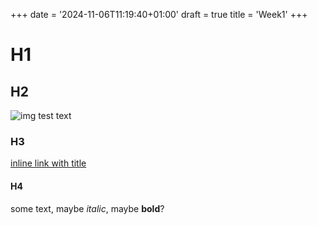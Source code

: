 +++
date = '2024-11-06T11:19:40+01:00'
draft = true
title = 'Week1'
+++

# H1
<!---
http://localhost:1313
-->
## H2
![img test text](https://theblacki.github.io/IVRAR_Project/static/img/test.JPG "Title img Text")
### H3
[inline link with title](https://www.google.com "Google's Homepage")
#### H4
some text, maybe *italic*, maybe **bold**?